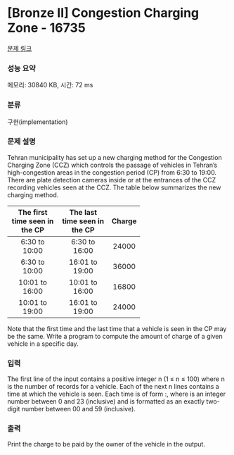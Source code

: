 # [Bronze II] Congestion Charging Zone - 16735 

[문제 링크](https://www.acmicpc.net/problem/16735) 

### 성능 요약

메모리: 30840 KB, 시간: 72 ms

### 분류

구현(implementation)

### 문제 설명

<p>Tehran municipality has set up a new charging method for the Congestion Charging Zone (CCZ) which controls the passage of vehicles in Tehran’s high-congestion areas in the congestion period (CP) from 6:30 to 19:00. There are plate detection cameras inside or at the entrances of the CCZ recording vehicles seen at the CCZ. The table below summarizes the new charging method.</p>

<table class="table table-bordered" style="width: 60%;">
	<thead>
		<tr>
			<th style="text-align: center;">The first time seen in the CP</th>
			<th style="text-align: center;">The last time seen in the CP</th>
			<th style="text-align: center;">Charge</th>
		</tr>
	</thead>
	<tbody>
		<tr>
			<td style="text-align: center;">6:30 to 10:00</td>
			<td style="text-align: center;">6:30 to 16:00</td>
			<td style="text-align: center;">24000</td>
		</tr>
		<tr>
			<td style="text-align: center;">6:30 to 10:00</td>
			<td style="text-align: center;">16:01 to 19:00</td>
			<td style="text-align: center;">36000</td>
		</tr>
		<tr>
			<td style="text-align: center;">10:01 to 16:00</td>
			<td style="text-align: center;">10:01 to 16:00</td>
			<td style="text-align: center;">16800</td>
		</tr>
		<tr>
			<td style="text-align: center;">10:01 to 19:00</td>
			<td style="text-align: center;">16:01 to 19:00</td>
			<td style="text-align: center;">24000</td>
		</tr>
	</tbody>
</table>

<p>Note that the first time and the last time that a vehicle is seen in the CP may be the same. Write a program to compute the amount of charge of a given vehicle in a specific day.</p>

### 입력 

 <p>The first line of the input contains a positive integer n (1 ≤ n ≤ 100) where n is the number of records for a vehicle. Each of the next n lines contains a time at which the vehicle is seen. Each time is of form <hour>:<minute>, where <hour> is an integer number between 0 and 23 (inclusive) and <minute> is formatted as an exactly two-digit number between 00 and 59 (inclusive).</p>

### 출력 

 <p>Print the charge to be paid by the owner of the vehicle in the output.</p>

